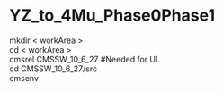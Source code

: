 # YZ_to_4Mu_Phase0Phase1


mkdir < workArea >  
cd < workArea >  
cmsrel CMSSW_10_6_27 #Needed for UL  
cd CMSSW_10_6_27/src  
cmsenv 
